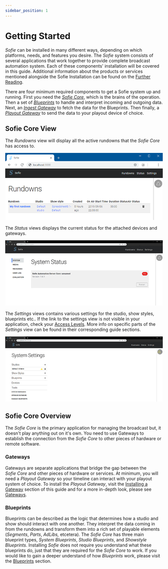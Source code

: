 ```yaml
---
sidebar_position: 1
---
```

# Getting Started

_Sofie_ can be installed in many different ways, depending on which platforms, needs, and features you desire. The _Sofie_ system consists of several applications that work together to provide complete broadcast automation system. Each of these components' installation will be covered in this guide. Additional information about the products or services mentioned alongside the Sofie Installation can be found on the [Further Reading](../further-reading).

There are four minimum required components to get a Sofie system up and running. First you need the [_Sofie Core_](installing-sofie-server-core), which is the brains of the operation. Then a set of [_Blueprints_](installing-blueprints) to handle and interpret incoming and outgoing data. Next, an [_Ingest Gateway_](installing-a-gateway/rundown-or-newsroom-system-connection/intro) to fetch the data for the Blueprints. Then finally, a [_Playout Gateway_](installing-a-gateway/playout-gateway) to send the data to your playout device of choice.



## Sofie Core View

The _Rundowns_ view will display all the active rundowns that the _Sofie&nbsp;Core_ has access to. 

![Rundown View](/img/docs/getting-started/rundowns-in-sofie.png)

The _Status_ views displays the current status for the attached devices and gateways.

![Status View &#x2013; Describes the state of _Sofie&nbsp;Core_](/img/docs/getting-started/status-page.jpg)

The _Settings_ views contains various settings for the studio, show styles, blueprints etc.. If the link to the settings view is not visible in your application, check your [Access Levels](../features/access-levels). More info on specific parts of the _Settings_ view can be found in their corresponding guide sections. 

![Settings View &#x2013; Describes how the _Sofie&nbsp;Core_ is configured](/img/docs/getting-started/settings-page.jpg)

## Sofie Core Overview

The _Sofie&nbsp;Core_ is the primary application for managing the broadcast but, it doesn't play anything out on it's own. You need to use Gateways to establish the connection from the _Sofie&nbsp;Core_ to other pieces of hardware or remote software. 

### Gateways

Gateways are separate applications that bridge the gap between the _Sofie&nbsp;Core_ and other pieces of hardware or services. At minimum, you will need a _Playout Gateway_ so your timeline can interact with your playout system of choice. To install the _Playout Gateway_, visit the [Installing a Gateway](installing-a-gateway/intro) section of this guide and for a more in-depth look, please see [Gateways](../concepts-and-architecture#gateways). 

### Blueprints

Blueprints can be described as the logic that determines how a studio and show should interact with one another. They interpret the data coming in from the rundowns and transform them into a rich set of playable elements \(_Segments_, _Parts_, _AdLibs,_ etcetera\). The _Sofie&nbsp;Core_ has three main blueprint types, _System Blueprints_, _Studio Blueprints_, and _Showstyle Blueprints_. Installing _Sofie_ does not require you understand what these blueprints do, just that they are required for the _Sofie&nbsp;Core_ to work. If you would like to gain a deeper understand of how _Blueprints_ work, please visit the [Blueprints](#blueprints) section.

